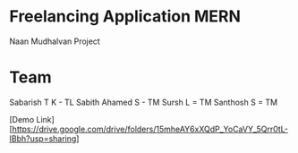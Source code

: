 # Freelancing Application MERN
Naan Mudhalvan Project

# Team
Sabarish T K - TL
Sabith Ahamed S - TM
Sursh L = TM
Santhosh S = TM

[Demo Link][https://drive.google.com/drive/folders/15mheAY6xXQdP_YoCaVY_5Qrr0tL-IBbh?usp=sharing]
